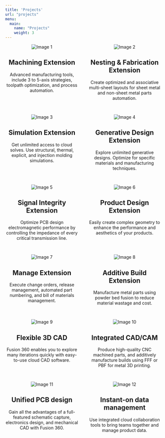 ```yaml
---
title: 'Projects'
url: "projects"
menu:
  main:
    name: "Projects"
    weight: 3
---
```



<div class="grid-container">
  <div class="grid-item">
    <img src="/images/1.avif" alt="Image 1">
    <h2>Machining Extension</h2>
    <p>Advanced manufacturing tools, include 3 to 5-axis strategies, toolpath optimization, and process automation.</p>
  </div>
  <div class="grid-item">
    <img src="/images/2.avif" alt="Image 2">
    <h2>Nesting & Fabrication Extension</h2>
    <p>Create optimized and associative multi-sheet layouts for sheet metal and non-sheet metal parts automation.</p>
  </div>
  <div class="grid-item">
    <img src="/images/3.avif" alt="Image 3">
    <h2>Simulation Extension</h2>
    <p>Get unlimited access to cloud solves. Use structural, thermal, explicit, and injection molding simulations.</p>
  </div>
  <div class="grid-item">
    <img src="/images/4.avif" alt="Image 4">
    <h2>Generative Design Extension</h2>
    <p>Explore unlimited generative designs. Optimize for specific materials and manufacturing techniques.</p>
  </div>
  <div class="grid-item">
    <img src="/images/5.avif" alt="Image 5">
    <h2>Signal Integrity Extension</h2>
    <p>Optimize PCB design electromagnetic performance by controlling the impedance of every critical transmission line.</p>
  </div>
  <div class="grid-item">
    <img src="/images/6.avif" alt="Image 6">
    <h2>Product Design Extension</h2>
    <p>Easily create complex geometry to enhance the performance and aesthetics of your products.</p>
  </div>
  <div class="grid-item">
    <img src="/images/7.avif" alt="Image 7">
    <h2>Manage Extension</h2>
    <p>Execute change orders, release management, automated part numbering, and bill of materials management.</p>
  </div>
  <div class="grid-item">
    <img src="/images/8.avif" alt="Image 8">
    <h2>Additive Build Extension</h2>
    <p>Manufacture metal parts using powder bed fusion to reduce material wastage and cost.</p>
  </div>
  <div class="grid-item">
    <img src="/images/9.avif" alt="Image 9">
    <h2>Flexible 3D CAD</h2>
    <p>Fusion 360 enables you to explore many iterations quickly with easy-to-use cloud CAD software.</p>
  </div>
  <div class="grid-item">
    <img src="/images/10.avif" alt="Image 10">
    <h2>Integrated CAD/CAM</h2>
    <p>Produce high-quality CNC machined parts, and additively manufacture builds using FFF or PBF for metal 3D printing.</p>
  </div>
  <div class="grid-item">
    <img src="/images/11.avif" alt="Image 11">
    <h2>Unified PCB design</h2>
    <p>Gain all the advantages of a full-featured schematic capture, electronics design, and mechanical CAD with Fusion 360.</p>
  </div>
  <div class="grid-item">
    <img src="/images/12.avif" alt="Image 12">
    <h2>Instant-on data management</h2>
    <p>Use integrated cloud collaboration tools to bring teams together and manage product data.</p>
  </div>
</div>

<style>
  .grid-container {
    display: grid;
    grid-template-columns: repeat(2, 1fr);
    grid-gap: 30px;
  }
  
    @media only screen and (max-width: 600px) {
    .grid-container {
      grid-template-columns: repeat(1, 1fr);
    }
  }
  
  .grid-item {
    text-align: center;
  }
  .grid-item img {
    max-width: 100%;
    height: auto;
  }
</style>
